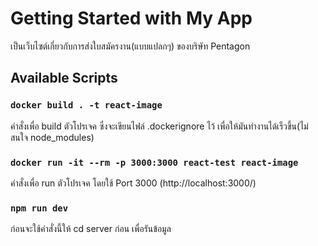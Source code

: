 # Getting Started with My App
เป็นเว็บไซต์เกี่ยวกับการส่งใบสมัครงาน(แบบแปลกๆ) ของบริษัท Pentagon

## Available Scripts



### `docker build . -t react-image`
คำสั่งเพื่อ build ตัวโปรเจค ซึ่งจะเขียนไฟล์ .dockerignore ไว้ เพื่อให้มันทำงานได้เร็วขึ้น(ไม่สนใจ node_modules)

### `docker run -it --rm -p 3000:3000 react-test react-image`
คำสั่งเพื่อ run ตัวโปรเจค โดยใช้ Port 3000 (http://localhost:3000/)

### `npm run dev`
ก่อนจะใช้คำสั่งนี้ให้ cd server ก่อน เพื่อรันข้อมูล


